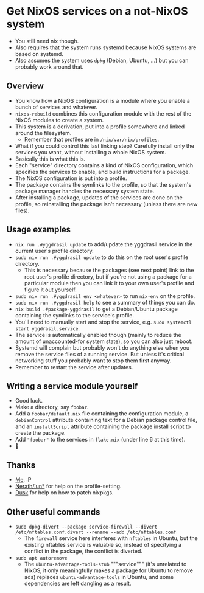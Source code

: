 # Get NixOS services on a not-NixOS system
- You still need nix though.
- Also requires that the system runs systemd because NixOS systems are based on
  systemd.
- Also assumes the system uses `dpkg` (Debian, Ubuntu, ...) but you can
  probably work around that.

## Overview
- You know how a NixOS configuration is a module where you enable a bunch of
  services and whatever.
- `nixos-rebuild` combines this configuration module with the rest of the NixOS
  modules to create a system.
- This system is a derivation, put into a profile somewhere and linked around
  the filesystem.
  - Remember that profiles are in `/nix/var/nix/profiles`.
- What if you could control this last linking step? Carefully install only the
  services you want, without installing a whole NixOS system.
- Basically this is what this is.
- Each "service" directory contains a kind of NixOS configuration, which
  specifies the services to enable, and build instructions for a package.
- The NixOS configuration is put into a profile.
- The package contains the symlinks to the profile, so that the system's
  package manager handles the necessary system state.
- After installing a package, updates of the services are done on the profile,
  so reinstalling the package isn't necessary (unless there are new files).

## Usage examples
- `nix run .#yggdrasil update` to add/update the yggdrasil service in the
  current user's profile directory.
- `sudo nix run .#yggdrasil update` to do this on the root user's profile
  directory.
  - This is necessary because the packages (see next point) link to the root
    user's profile directory, but if you're not using a package for a
    particular module then you can link it to your own user's profile and
    figure it out yourself.
- `sudo nix run .#yggdrasil env <whatever>` to run `nix-env` on the profile.
- `sudo nix run .#yggdrasil help` to see a summary of things you can do.
- `nix build .#package-yggdrasil` to get a Debian/Ubuntu package containing the
  symlinks to the service's profile.
- You'll need to manually start and stop the service,
  e.g. `sudo systemctl start yggdrasil.service`.
- The service is automatically enabled though (mainly to reduce the amount of
  unaccounted-for system state), so you can also just reboot.
- Systemd will complain but probably won't do anything else when you remove
  the service files of a running service. But unless it's critical networking
  stuff you probably want to stop them first anyway.
- Remember to restart the service after updates.

## Writing a service module yourself
- Good luck.
- Make a directory, say `foobar`.
- Add a `foobar/default.nix` file containing the configuration module, a
  `debianControl` attribute containing text for a Debian package control file,
  and an `installScript` attribute containing the package install script to
  create the package.
- Add `"foobar"` to the services in `flake.nix` (under line 6 at this time).
- :tada:

## Thanks
- [Me](https://github.com/AstroSnail). :P
- [Nerath/lun\*](https://github.com/LunNova) for help on the profile-setting.
- [Dusk](https://github.com/bb010g) for help on how to patch nixpkgs.

## Other useful commands
- `sudo dpkg-divert --package service-firewall --divert /etc/nftables.conf.divert --rename --add /etc/nftables.conf`
  - The `firewall` service here interferes with `nftables` in Ubuntu, but the
    existing nftables service is valuable so, instead of specifying a conflict
    in the package, the conflict is diverted.
- `sudo apt autoremove`
  - The `ubuntu-advantage-tools-stub` """service""" (it's unrelated to NixOS,
    it only meaningfully makes a package for Ubuntu to remove ads) replaces
    `ubuntu-advantage-tools` in Ubuntu, and some dependencies are left dangling
    as a result.
